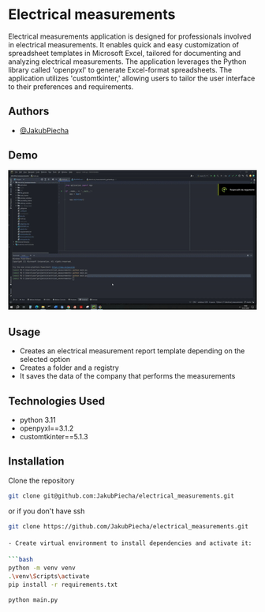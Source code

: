 # Electrical measurements

Electrical measurements application is designed for professionals involved in electrical measurements. It enables quick and easy customization of spreadsheet templates in Microsoft Excel, tailored for documenting and analyzing electrical measurements. The application leverages the Python library called 'openpyxl' to generate Excel-format spreadsheets. The application utilizes 'customtkinter,' allowing users to tailor the user interface to their preferences and requirements.
## Authors

- [@JakubPiecha](https://github.com/JakubPiecha)

## Demo
![](https://github.com/JakubPiecha/electrical_measurements/blob/master/demo.gif)

## Usage

* Creates an electrical measurement report template depending on the selected option
* Creates a folder and a registry
* It saves the data of the company that performs the measurements


## Technologies Used

- python 3.11
- openpyxl==3.1.2
- customtkinter==5.1.3

## Installation

 Clone the repository

```bash
git clone git@github.com:JakubPiecha/electrical_measurements.git
```
or if you don't have ssh 

```bash
git clone https://github.com/JakubPiecha/electrical_measurements.git

- Create virtual environment to install dependencies and activate it:

```bash
python -m venv venv
.\venv\Scripts\activate
pip install -r requirements.txt
```


```bash
python main.py 
```



